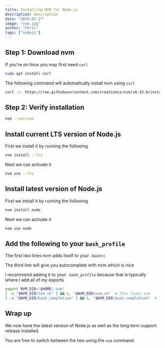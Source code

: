 ```yaml
---
title: Installing NVM for Node.js
description: description
date: "2019-03-17"
image: "nvm.jpg"
author: "Chris"
tags: ["nodejs"]
---
```


## Step 1: Download nvm

If you're on linux you may first need `curl`

```sh
sudo apt install curl
```

The following command will automatically install nvm using `curl`

```sh
curl -o- https://raw.githubusercontent.com/creationix/nvm/v0.33.0/install.sh | bash
```

## Step 2: Verify installation

```sh
nvm --version
```

## Install current LTS version of Node.js

First we install it by running the following

```sh
nvm install --lts
```

Next we can activate it

```sh
nvm use --lts
```

## Install latest version of Node.js

First we install it by running the following

```sh
nvm install node
```

Next we can activate it

```sh
nvm use node
```

## Add the following to your `bash_profile`

The first two lines nvm adds itself to your `.bashrc`

The third line will give you autocomplete with nvm which is nice

I recommend adding it to your `.bash_profile` because that is typically where I add all of my exports

```sh
export NVM_DIR="$HOME/.nvm"
[ -s "$NVM_DIR/nvm.sh" ] && \. "$NVM_DIR/nvm.sh"  # This loads nvm
[ -s "$NVM_DIR/bash_completion" ] && \. "$NVM_DIR/bash_completion"  # This loads nvm bash_completion
```

## Wrap up

We now have the latest version of Node.js as well as the long term support release installed.

You are free to switch between the two using the `use` command.
